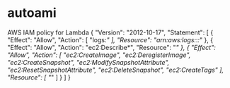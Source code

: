 # autoami


AWS IAM policy for Lambda
{
    "Version": "2012-10-17",
    "Statement": [
        {
            "Effect": "Allow",
            "Action": [
                "logs:*"
            ],
            "Resource": "arn:aws:logs:*:*:*"
        },
        {
            "Effect": "Allow",
            "Action": "ec2:Describe*",
            "Resource": "*"
        },
        {
            "Effect": "Allow",
            "Action": [
                "ec2:CreateImage",
                "ec2:DeregisterImage",
                "ec2:CreateSnapshot",
                "ec2:ModifySnapshotAttribute",
                "ec2:ResetSnapshotAttribute",
                "ec2:DeleteSnapshot",
                "ec2:CreateTags"
            ],
            "Resource": [
                "*"
            ]
        }
    ]
}